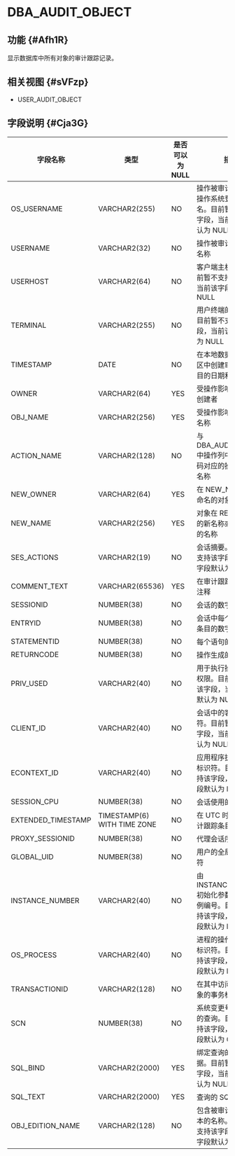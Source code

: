 DBA_AUDIT_OBJECT 
=====================================



功能 {#Afh1R}
-----------

显示数据库中所有对象的审计跟踪记录。

相关视图 {#sVFzp}
-------------

* USER_AUDIT_OBJECT

  




字段说明 {#Cja3G}
-------------



|      **字段名称**      |           **类型**            | **是否可以为 NULL** |                        **描述**                         |
|--------------------|-----------------------------|----------------|-------------------------------------------------------|
| OS_USERNAME        | VARCHAR2(255)               | NO             | 操作被审计的用户的操作系统登录用户名。目前暂不支持该字段，当前该字段默认为 NULL            |
| USERNAME           | VARCHAR2(32)                | NO             | 操作被审计的用户的名称                                           |
| USERHOST           | VARCHAR2(64)                | NO             | 客户端主机名称。目前暂不支持该字段，当前该字段默认为 NULL                       |
| TERMINAL           | VARCHAR2(255)               | NO             | 用户终端的标识符。目前暂不支持该字段，当前该字段默认为 NULL                      |
| TIMESTAMP          | DATE                        | NO             | 在本地数据库会话时区中创建审计跟踪条目的日期和时间                             |
| OWNER              | VARCHAR2(64)                | YES            | 受操作影响的对象的创建者                                          |
| OBJ_NAME           | VARCHAR2(256)               | YES            | 受操作影响的对象的名称                                           |
| ACTION_NAME        | VARCHAR2(128)               | NO             | 与 DBA_AUDIT_TRAIL 中操作列中的数字代码对应的操作类型的名称                |
| NEW_OWNER          | VARCHAR2(64)                | YES            | 在 NEW_NAME 列中命名的对象的所有者                                |
| NEW_NAME           | VARCHAR2(256)               | YES            | 对象在 RENAME 之后的新名称或基础对象的名称                             |
| SES_ACTIONS        | VARCHAR2(19)                | NO             | 会话摘要。目前暂不支持该字段，当前该字段默认为 NULL                          |
| COMMENT_TEXT       | VARCHAR2(65536)             | YES            | 在审计跟踪上的文本注释                                           |
| SESSIONID          | NUMBER(38)                  | NO             | 会话的数字 ID                                              |
| ENTRYID            | NUMBER(38)                  | NO             | 会话中每个审计跟踪条目的数字 ID                                     |
| STATEMENTID        | NUMBER(38)                  | NO             | 每个语句的数字 ID                                            |
| RETURNCODE         | NUMBER(38)                  | NO             | 操作生成的错误代码                                             |
| PRIV_USED          | VARCHAR2(40)                | NO             | 用于执行操作的系统权限。目前暂不支持该字段，当前该字段默认为 NULL                   |
| CLIENT_ID          | VARCHAR2(40)                | NO             | 会话中的客户端标识符。目前暂不支持该字段，当前该字段默认为 NULL                    |
| ECONTEXT_ID        | VARCHAR2(40)                | NO             | 应用程序执行上下文标识符。目前暂不支持该字段，当前该字段默认为 NULL                  |
| SESSION_CPU        | NUMBER(38)                  | NO             | 会话使用的 CPU 时间                                          |
| EXTENDED_TIMESTAMP | TIMESTAMP(6) WITH TIME ZONE | NO             | 在 UTC 时区中创建审计跟踪条目的时间戳                                 |
| PROXY_SESSIONID    | NUMBER(38)                  | NO             | 代理会话序列号                                               |
| GLOBAL_UID         | NUMBER(38)                  | NO             | 用户的全局用户标识符                                            |
| INSTANCE_NUMBER    | VARCHAR2(40)                | NO             | 由 INSTANCE_NUMBER初始化参数指定的实例编号。目前暂不支持该字段，当前该字段默认为 NULL |
| OS_PROCESS         | VARCHAR2(40)                | NO             | 进程的操作系统进程标识符。目前暂不支持该字段，当前该字段默认为 NULL                  |
| TRANSACTIONID      | VARCHAR2(128)               | NO             | 在其中访问或修改对象的事务标识符                                      |
| SCN                | NUMBER(38)                  | NO             | 系统变更号（SCN）的查询。目前暂不支持该字段，当前该字段默认为 0                    |
| SQL_BIND           | VARCHAR2(2000)              | YES            | 绑定查询的变量数据。目前暂不支持该字段，当前该字段默认为 NULL                     |
| SQL_TEXT           | VARCHAR2(2000)              | YES            | 查询的 SQL 文本                                            |
| OBJ_EDITION_NAME   | VARCHAR2(128)               | NO             | 包含被审计对象的版本的名称。目前暂不支持该字段，当前该字段默认为 NULL                 |


